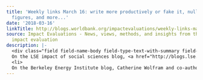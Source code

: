 ```yaml
---
title: 'Weekly links March 16: write more productively or fake it, null power, great
  figures, and more...'
date: '2018-03-16'
linkTitle: http://blogs.worldbank.org/impactevaluations/weekly-links-march-16-write-more-productively-or-fake-it-null-power-great-figures-and-more
source: Impact Evaluations - News, views, methods, and insights from the world of
  impact evaluation
description: |-
  <div class="field field-name-body field-type-text-with-summary field-label-hidden"><div class="field-items"><div class="field-item even"><ul><li>
  On the LSE impact of social sciences blog, <a href="http://blogs.lse.ac.uk/impactofsocialsciences/2018/03/09/six-academic-writing-habits-that-will-boost-productivity/" rel="nofollow">six academic writing habits to boost productivity</a>.</li>
  <li>
  On the Berkeley Energy Institute blog, Catherine Wolfram and co-authors summarize their RCT on rural elect
---
```


